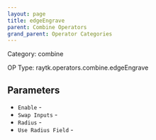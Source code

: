 ```yaml
---
layout: page
title: edgeEngrave
parent: Combine Operators
grand_parent: Operator Categories
---
```


Category: combine

OP Type: raytk.operators.combine.edgeEngrave

## Parameters

* `Enable` - 
* `Swap Inputs` - 
* `Radius` - 
* `Use Radius Field` -
